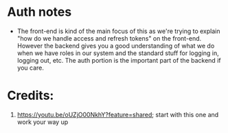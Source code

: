 # Auth notes
- The front-end is kind of the main focus of this as we're trying to explain "how do we handle access and refresh tokens"
  on the front-end. However the backend gives you a good understanding of what we do when we have roles in our system 
  and the standard stuff for logging in, logging out, etc. The auth portion is the important part of the backend if 
  you care.

# Credits:
1. https://youtu.be/oUZjO00NkhY?feature=shared; start with this one and work your way up